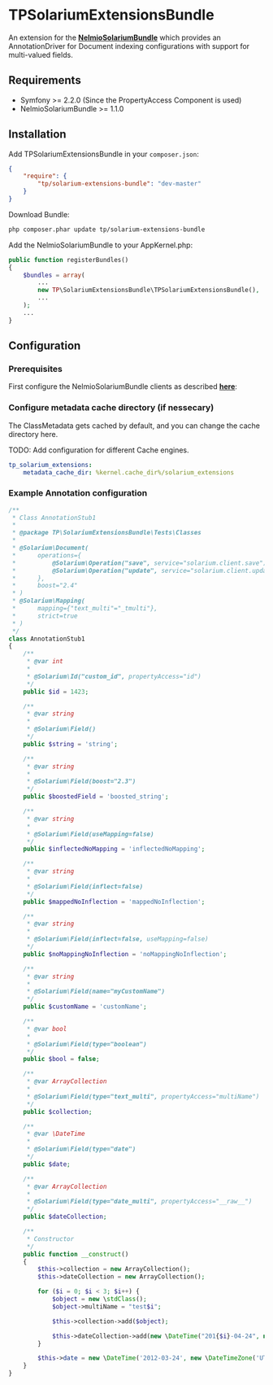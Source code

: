 TPSolariumExtensionsBundle
==========================

An extension for the [**NelmioSolariumBundle**][1] which provides an AnnotationDriver for
Document indexing configurations with support for multi-valued fields.

## Requirements

- Symfony >= 2.2.0 (Since the PropertyAccess Component is used)
- NelmioSolariumBundle >= 1.1.0

## Installation

Add TPSolariumExtensionsBundle in your ```composer.json```:

```json
{
    "require": {
        "tp/solarium-extensions-bundle": "dev-master"
    }
}
```

Download Bundle:

```bash
php composer.phar update tp/solarium-extensions-bundle
```

Add the NelmioSolariumBundle to your AppKernel.php:

```php
public function registerBundles()
{
    $bundles = array(
        ...
        new TP\SolariumExtensionsBundle\TPSolariumExtensionsBundle(),
        ...
    );
    ...
}
```


## Configuration

### Prerequisites

First configure the NelmioSolariumBundle clients as described [**here**][2]:

### Configure metadata cache directory (if nessecary)

The ClassMetadata gets cached by default, and you can change the cache directory here.

TODO: Add configuration for different Cache engines.

```yaml
tp_solarium_extensions:
    metadata_cache_dir: %kernel.cache_dir%/solarium_extensions
```

### Example Annotation configuration

```php
/**
 * Class AnnotationStub1
 *
 * @package TP\SolariumExtensionsBundle\Tests\Classes
 *
 * @Solarium\Document(
 *      operations={
 *          @Solarium\Operation("save", service="solarium.client.save"),
 *          @Solarium\Operation("update", service="solarium.client.update")
 *      },
 *      boost="2.4"
 * )
 * @Solarium\Mapping(
 *      mapping={"text_multi"="_tmulti"},
 *      strict=true
 * )
 */
class AnnotationStub1
{
    /**
     * @var int
     *
     * @Solarium\Id("custom_id", propertyAccess="id")
     */
    public $id = 1423;

    /**
     * @var string
     *
     * @Solarium\Field()
     */
    public $string = 'string';

    /**
     * @var string
     *
     * @Solarium\Field(boost="2.3")
     */
    public $boostedField = 'boosted_string';

    /**
     * @var string
     *
     * @Solarium\Field(useMapping=false)
     */
    public $inflectedNoMapping = 'inflectedNoMapping';

    /**
     * @var string
     *
     * @Solarium\Field(inflect=false)
     */
    public $mappedNoInflection = 'mappedNoInflection';

    /**
     * @var string
     *
     * @Solarium\Field(inflect=false, useMapping=false)
     */
    public $noMappingNoInflection = 'noMappingNoInflection';

    /**
     * @var string
     *
     * @Solarium\Field(name="myCustomName")
     */
    public $customName = 'customName';

    /**
     * @var bool
     *
     * @Solarium\Field(type="boolean")
     */
    public $bool = false;

    /**
     * @var ArrayCollection
     *
     * @Solarium\Field(type="text_multi", propertyAccess="multiName")
     */
    public $collection;

    /**
     * @var \DateTime
     *
     * @Solarium\Field(type="date")
     */
    public $date;

    /**
     * @var ArrayCollection
     *
     * @Solarium\Field(type="date_multi", propertyAccess="__raw__")
     */
    public $dateCollection;

    /**
     * Constructor
     */
    public function __construct()
    {
        $this->collection = new ArrayCollection();
        $this->dateCollection = new ArrayCollection();

        for ($i = 0; $i < 3; $i++) {
            $object = new \stdClass();
            $object->multiName = "test$i";

            $this->collection->add($object);

            $this->dateCollection->add(new \DateTime("201{$i}-04-24", new \DateTimeZone('UTC')));
        }

        $this->date = new \DateTime('2012-03-24', new \DateTimeZone('UTC'));
    }
}
```

[1]: https://github.com/nelmio/NelmioSolariumBundle
[2]: https://github.com/nelmio/NelmioSolariumBundle#basic-configuration
